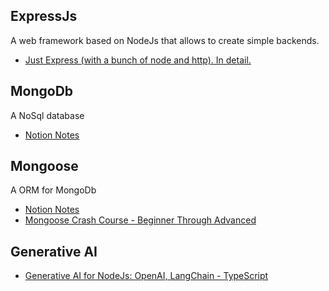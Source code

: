 ## ExpressJs

A web framework based on NodeJs that allows to create simple backends.

- [Just Express (with a bunch of node and http). In detail.
  ](https://www.udemy.com/course/just-express-with-a-bunch-of-node-and-http-in-detail/learn/lecture/39260642?start=0#content)

## MongoDb

A NoSql database

- [Notion Notes](https://periodic-dinghy-0e5.notion.site/MongoDb-1eb6e43140418097b546ebcf1476c3c8?pvs=73)

## Mongoose

A ORM for MongoDb

- [Notion Notes](https://periodic-dinghy-0e5.notion.site/Mongoose-1ec6e431404180e584b2f00c319a3087)
- [Mongoose Crash Course - Beginner Through Advanced
  ](https://www.youtube.com/watch?v=DZBGEVgL2eE&t=30s)

## Generative AI

- [Generative AI for NodeJs: OpenAI, LangChain - TypeScript
  ](https://www.udemy.com/course/ai-nodejs-openai-chatgpt-langchain-typescript/learn/lecture/42356030?start=225#announcements)
